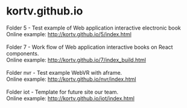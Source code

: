 # kortv.github.io
Folder 5 - Test example of Web application interactive electronic book
<br/>
Online example: http://kortv.github.io/5/index.html
<br/>
<br/>
Folder 7 - Work flow of Web application interactive books on React components.
<br/>
Online example: http://kortv.github.io/7/index_build.html
<br/>
<br/>
Folder nvr - Test example WebVR with aframe.
<br/>
Online example: http://kortv.github.io/nvr/index.html
<br/>
<br/>
Folder iot - Template for future site our team.
<br/>
Online example: http://kortv.github.io/iot/index.html
